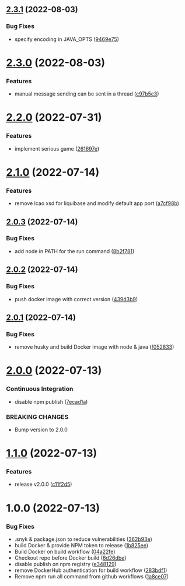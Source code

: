 ## [2.3.1](https://github.com/thomah/boothby/compare/v2.3.0...v2.3.1) (2022-08-03)


### Bug Fixes

* specify encoding in JAVA_OPTS ([9469e75](https://github.com/thomah/boothby/commit/9469e754e24bbd510d275e10e3bd1afb914f6d70))

# [2.3.0](https://github.com/thomah/boothby/compare/v2.2.0...v2.3.0) (2022-08-03)


### Features

* manual message sending can be sent in a thread ([c97b5c3](https://github.com/thomah/boothby/commit/c97b5c374324457214a78586343bb36729df7ee4))

# [2.2.0](https://github.com/thomah/boothby/compare/v2.1.0...v2.2.0) (2022-07-31)


### Features

* implement serious game ([261697e](https://github.com/thomah/boothby/commit/261697e3479a5876eb43c2acb00e8a5709b3b53d))

# [2.1.0](https://github.com/thomah/boothby/compare/v2.0.3...v2.1.0) (2022-07-14)


### Features

* remove lcao xsd for liquibase and modify default app port ([a7cf98b](https://github.com/thomah/boothby/commit/a7cf98b5ddef06d7c9fac2315bdd92d2dfb9c32b))

## [2.0.3](https://github.com/thomah/boothby/compare/v2.0.2...v2.0.3) (2022-07-14)


### Bug Fixes

* add node in PATH for the run command ([8b2f781](https://github.com/thomah/boothby/commit/8b2f7811206c6044146f21a09c33cade11f84df1))

## [2.0.2](https://github.com/thomah/boothby/compare/v2.0.1...v2.0.2) (2022-07-14)


### Bug Fixes

* push docker image with correct version ([439d3b9](https://github.com/thomah/boothby/commit/439d3b9e239d665bb3c47ae950f35835d78403b5))

## [2.0.1](https://github.com/thomah/boothby/compare/v2.0.0...v2.0.1) (2022-07-14)


### Bug Fixes

* remove husky and build Docker image with node & java ([f052833](https://github.com/thomah/boothby/commit/f0528338d052bed22b73b384e023679bc7ef6f81))

# [2.0.0](https://github.com/thomah/boothby/compare/v1.1.0...v2.0.0) (2022-07-13)


### Continuous Integration

* disable npm publish ([7ecad1a](https://github.com/thomah/boothby/commit/7ecad1a92376e935b1c7871086a687cc580b8cf7))


### BREAKING CHANGES

* Bump version to 2.0.0

# [1.1.0](https://github.com/thomah/boothby/compare/v1.0.0...v1.1.0) (2022-07-13)


### Features

* release v2.0.0 ([c11f2d5](https://github.com/thomah/boothby/commit/c11f2d59eb2bb981774288b29ffa0160ac6f3002))

# 1.0.0 (2022-07-13)


### Bug Fixes

* .snyk & package.json to reduce vulnerabilities ([362b93e](https://github.com/thomah/boothby/commit/362b93ed45b70f5952454b6f561961d77c2aecb8))
* build Docker & provide NPM token to release ([1b825ee](https://github.com/thomah/boothby/commit/1b825eedf39ce60079e2febc41b9b95f7b4a0f22))
* Build Docker on build workflow ([04a22fe](https://github.com/thomah/boothby/commit/04a22fee0dcdb8cb00ac5786b503e940430d1b6f))
* Checkout repo before Docker build ([6d26dbe](https://github.com/thomah/boothby/commit/6d26dbe29a8fea8c34fbc850ea5c44e6588cf402))
* disable publish on npm registry ([e348129](https://github.com/thomah/boothby/commit/e348129ee899aad418bd35a7a09c508e50d43bf9))
* remove DockerHub authentication for build workflow ([283bdf1](https://github.com/thomah/boothby/commit/283bdf1ef5e7b9dcba7b00b2e42382d12b624b6f))
* Remove npm run all command from github workflows ([1a8ce07](https://github.com/thomah/boothby/commit/1a8ce07feb82ca33878e59cf398549bd22351379))
